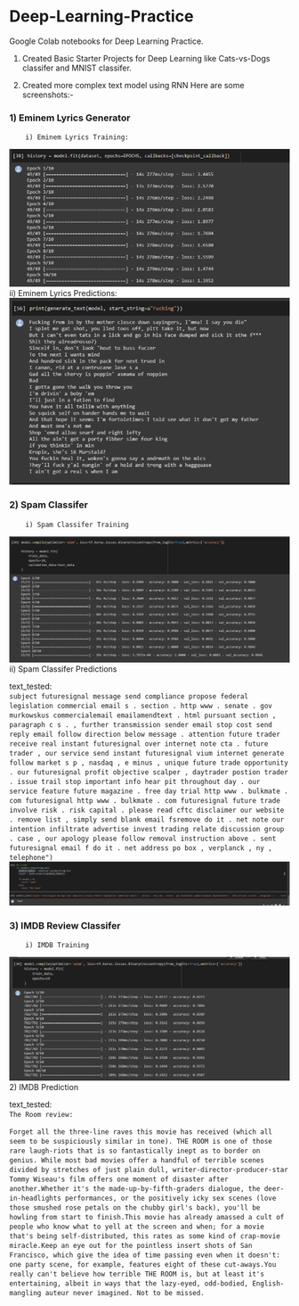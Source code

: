 # Deep-Learning-Practice
Google Colab notebooks for Deep Learning Practice.

1) Created Basic Starter Projects for Deep Learning like Cats-vs-Dogs classifer and MNIST classifer. 

2) Created more complex text model using RNN
Here are some screenshots:- 


### 1) Eminem Lyrics Generator
        i) Eminem Lyrics Training:

![Camera](screenshots/eminem_lyrics_training.PNG)
        ii) Eminem Lyrics Predictions:
![Camera](screenshots/eminem_lyrics.PNG)

### 2) Spam Classifer
        i) Spam Classifer Training
![Classification](screenshots/sapm_classifier_training.PNG)
        ii) Spam Classifer Predictions

text_tested:    
`subject futuresignal message send compliance propose federal legislation commercial email s . section . http www . senate . gov murkowskus commercialemail emailamendtext . html pursuant section , paragraph c s . , further transmission sender email stop cost send reply email follow direction below message . attention future trader receive real instant futuresignal over internet note cta . future trader , our service send instant futuresignal vium internet generate follow market s p , nasdaq , e minus , unique future trade opportunity . our futuresignal profit objective scalper , daytrader postion trader . issue trail stop important info hear pit throughout day . our service feature future magazine . free day trial http www . bulkmate . com futuresignal http www . bulkmate . com futuresignal future trade involve risk . risk capital . please read cftc disclaimer our website . remove list , simply send blank email fsremove do it . net note our intention infiltrate advertise invest trading relate discussion group . case , our apology please follow removal instruction above . sent futuresignal email f do it . net address po box , verplanck , ny , telephone")`
![Classification](screenshots/spam_classification_result.PNG)

### 3) IMDB Review Classifer
        i) IMDB Training
![Classification](screenshots/imdb_training.PNG)
        2) IMDB Prediction

text_tested:    
`The Room review:`

 `Forget all the three-line raves this movie has received (which all seem to be suspiciously similar in tone). THE ROOM is one of those rare laugh-riots that is so fantastically inept as to border on genius. While most bad movies offer a handful of terrible scenes divided by stretches of just plain dull, writer-director-producer-star Tommy Wiseau's film offers one moment of disaster after another.Whether it's the made-up-by-fifth-graders dialogue, the deer-in-headlights performances, or the positively icky sex scenes (love those smushed rose petals on the chubby girl's back), you'll be howling from start to finish.This movie has already amassed a cult of people who know what to yell at the screen and when; for a movie that's being self-distributed, this rates as some kind of crap-movie miracle.Keep an eye out for the pointless insert shots of San Francisco, which give the idea of time passing even when it doesn't: one party scene, for example, features eight of these cut-aways.You really can't believe how terrible THE ROOM is, but at least it's entertaining, albeit in ways that the lazy-eyed, odd-bodied, English-mangling auteur never imagined. Not to be missed.
`